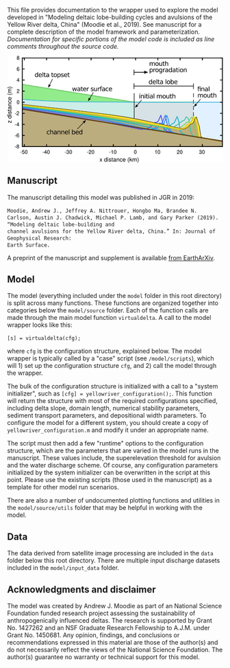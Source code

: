 This file provides documentation to the wrapper used to explore the model develop​ed in "Modeling deltaic lobe-building cycles and avulsions of the Yellow River delta, China" (Moodie et al., 2019). See manuscript for a complete description of the model framework and parameterization. _Documentation for specific portions of the model code is included as line comments throughout the source code._

<img src="./private/demo_lobe.png" alt="Demo image of lobe growth" width="600" align="middle">

## Manuscript
The manuscript detailing this model was published in JGR in 2019:
```
Moodie, Andrew J., Jeffrey A. Nittrouer, Hongbo Ma, Brandee N. Carlson, Austin J. Chadwick, Michael P. Lamb, and Gary Parker (2019). “Modeling deltaic lobe-building and
channel avulsions for the Yellow River delta, China.” In: Journal of Geophysical Research:
Earth Surface.
```

A preprint of the manuscript and supplement is available [from EarthArXiv](https://eartharxiv.org/y62sv/).

## Model
The model (everything included under the `model` folder in this root directory) is split across many functions.
These functions are organized together into categories below the `model/source` folder.
Each of the function calls are made through the main model function `virtualdelta`. 
A call to the model wrapper looks like this:

```
[s] = virtualdelta(cfg);
```

where `cfg` is the configuration structure, explained below.
The model wrapper is typically called by a "case" script (see `/model/scripts`), which will 1) set up the configuration structure `cfg`, and 2) call the model through the wrapper.

The bulk of the configuration structure is initialized with a call to a "system initializer", such as `[cfg] = yellowriver_configuration();`.
This function will return the structure with most of the required configurations specified, including delta slope, domain length, numerical stability parameters, sediment transport parameters, and depositional width parameters. 
To configure the model for a different system, you should create a copy of `yellowriver_configuration.m` and modify it under an appropriate name.

The script must then add a few "runtime" options to the configuration structure, which are the parameters that are varied in the model runs in the manuscript.
These values include, the superelevation threshold for avulsion and the water discharge scheme.
Of course, any configuration parameters initialized by the system initializer can be overwritten in the script at this point.
Please use the existing scripts (those used in the manuscript) as a template for other model run scenarios.

There are also a number of undocumented plotting functions and utilities in the `model/source/utils` folder that may be helpful in working with the model.


## Data
The data derived from satellite image processing are included in the `data` folder below this root directory.
There are multiple input discharge datasets included in the `model/input_data` folder.


## Acknowledgments and disclaimer
The model was created by Andrew J. Moodie as part of an National Science Foundation funded research project assessing the sustainability of anthropogenically influenced deltas.
The research is supported by Grant No. 1427262 and an NSF Graduate Research Fellowship to A.J.M. under Grant No. 1450681.
Any opinion, findings, and conclusions or recommendations expressed in this material are those of the author(s) and do not necessarily reflect the views of the National Science Foundation.
The author(s) guarantee no warranty or technical support for this model.
